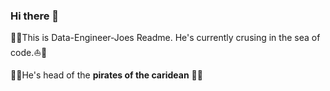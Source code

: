 ### Hi there 👋

:palm_tree::boat:This is Data-Engineer-Joes Readme. He's currently crusing in the sea of code.:boat::palm_tree:

🏴‍☠️He's head of the **pirates of the caridean** 🏴‍☠️

<!--
**Data-Engineer-Joe/Data-Engineer-Joe** is a ✨ _special_ ✨ repository because its `README.md` (this file) appears on your GitHub profile.

Here are some ideas to get you started:

- 🔭 I’m currently working on ...
- 🌱 I’m currently learning ...
- 👯 I’m looking to collaborate on ...
- 🤔 I’m looking for help with ...
- 💬 Ask me about ...
- 📫 How to reach me: ...
- 😄 Pronouns: ...
- ⚡ Fun fact: ...
-->
